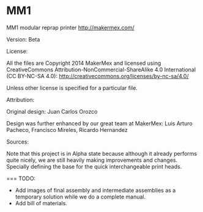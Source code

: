 MM1
===

MM1 modular reprap printer
http://makermex.com/

Version: Beta

License:

All the files are Copyright 2014 MakerMex and licensed using CreativeCommons Attribution-NonCommercial-ShareAlike 4.0 International (CC BY-NC-SA 4.0): http://creativecommons.org/licenses/by-nc-sa/4.0/

Unless other license is specified for a particular file.

Attribution:

Original design: Juan Carlos Orozco

Design was further enhanced by our great team at MakerMex: 
Luis Arturo Pacheco,
Francisco Mireles,
Ricardo Hernandez

Sources:

Note that this project is in Alpha state because although it already performs quite nicely, we are still heavily making improvements and changes. Specially defining the base for the quick interchangeable print heads.

===
TODO:

- Add images of final assembly and intermediate assemblies as a temporary solution while we do a complete manual.
- Add bill of materials.
